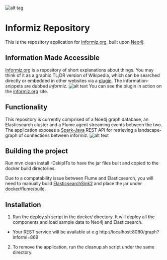 ![alt tag](http://informiz.org/wp-content/uploads/2015/08/signs-banner.jpg)

# Informiz Repository
This is the repository application for [Informiz.org](http://informiz.org/), built upon [Neo4j](http://neo4j.org/).

## Information Made Accessible
[Informiz.org](http://informiz.org/) is a repository of short explanations about things. You may think of it as a graphic TL;DR version of Wikipedia, which can be searched directly or embedded in other websites via a [plugin](https://wordpress.org/plugins/informiz/). The information-snippets are dubbed *informiz*. 
![alt text](http://informiz.org/wp-content/uploads/2015/10/nano.png)
You can see the plugin in action on the [informiz.org](http://informiz.org/informiz-on-demand/) site.

## Functionality
This repository is currently comprised of a Noe4j graph database, an Elasticsearch cluster and a Flume agent streaming events between the two.
The application exposes a [Spark-Java](http://www.sparkjava.com/) REST API for retrieving a landscape-graph of connections between informiz.
![alt text](http://informiz.org/wp-content/uploads/2015/10/graph.png)

## Building the project
Run mvn clean install -DskipITs to have the jar files built and copied to the docker build directories.

Due to a compatability issue between Flume and Elasticsearch, you will need to manually build [ElasticsearchSink2](https://github.com/lucidfrontier45/ElasticsearchSink2) and place the jar under docker/flume/build.

## Installation
1. Run the deploy.sh script in the docker/ directory. It will deploy all the components and load sample data to Neo4j and Elasticsearch.
* Your REST service will be available at e.g http://localhost:8080/graph?informi=869
2. To remove the application, run the cleanup.sh script under the same directory.


